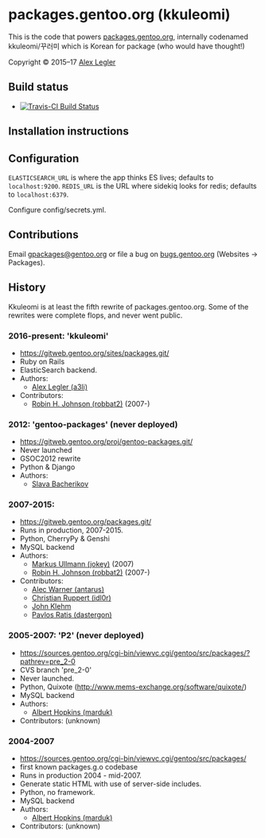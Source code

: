 # packages.gentoo.org (kkuleomi)
 
This is the code that powers [packages.gentoo.org](https://packages.gentoo.org/),
internally codenamed kkuleomi/꾸러미 which is Korean for package (who would have thought!)

Copyright © 2015–17 [Alex Legler](mailto:a3li@gentoo.org)

## Build status

* [![Travis-CI Build Status](https://travis-ci.org/gentoo/gpackages.svg?branch=master)](https://travis-ci.org/gentoo/gpackages)

## Installation instructions

## Configuration

`ELASTICSEARCH_URL` is where the app thinks ES lives; defaults to `localhost:9200`.
`REDIS_URL` is the URL where sidekiq looks for redis; defaults to `localhost:6379`.

Configure config/secrets.yml.

## Contributions

Email [gpackages@gentoo.org](mailto:gpackages@gentoo.org) or
file a bug on [bugs.gentoo.org](https://bugs.gentoo.org/) (Websites → Packages).

## History

Kkuleomi is at least the fifth rewrite of packages.gentoo.org.
Some of the rewrites were complete flops, and never went public.

### 2016-present: 'kkuleomi'
* https://gitweb.gentoo.org/sites/packages.git/
* Ruby on Rails
* ElasticSearch backend.
* Authors:
   * [Alex Legler (a3li)](mailto:a3li@gentoo.org)
* Contributors:
   * [Robin H. Johnson (robbat2)](mailto:robbat2@gentoo.org) (2007-)

### 2012: 'gentoo-packages' (never deployed)
* https://gitweb.gentoo.org/proj/gentoo-packages.git/
* Never launched
* GSOC2012 rewrite
* Python & Django
* Authors:
   * [Slava Bacherikov](mailto:)

### 2007-2015:
* https://gitweb.gentoo.org/packages.git/
* Runs in production, 2007-2015.
* Python, CherryPy & Genshi
* MySQL backend
* Authors:
   * [Markus Ullmann (jokey)](mailto:jokey@gentoo.org) (2007)
   * [Robin H. Johnson (robbat2)](mailto:robbat2@gentoo.org) (2007-)
* Contributors:
   * [Alec Warner (antarus)](mailto:antarus@gentoo.org)
   * [Christian Ruppert (idl0r)](mailto:idl0r@gentoo.org)
   * [John Klehm](mailto:xixsimplicityxix@gmail.com)
   * [Pavlos Ratis (dastergon)](mailto:dastergon@gentoo.org)

### 2005-2007: 'P2' (never deployed)
* https://sources.gentoo.org/cgi-bin/viewvc.cgi/gentoo/src/packages/?pathrev=pre_2-0
* CVS branch 'pre_2-0'
* Never launched.
* Python, Quixote (http://www.mems-exchange.org/software/quixote/)
* MySQL backend
* Authors:
   * [Albert Hopkins (marduk)](mailto:marduk@gentoo.org)
* Contributors: (unknown)

### 2004-2007
* https://sources.gentoo.org/cgi-bin/viewvc.cgi/gentoo/src/packages/
* first known packages.g.o codebase
* Runs in production 2004 - mid-2007.
* Generate static HTML with use of server-side includes.
* Python, no framework.
* MySQL backend
* Authors:
   * [Albert Hopkins (marduk)](mailto:marduk@gentoo.org)
* Contributors: (unknown)
